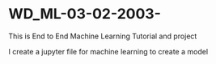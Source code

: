 # WD_ML-03-02-2003-
This is End to End Machine Learning Tutorial and project

I create a jupyter file for machine learning to create a model
